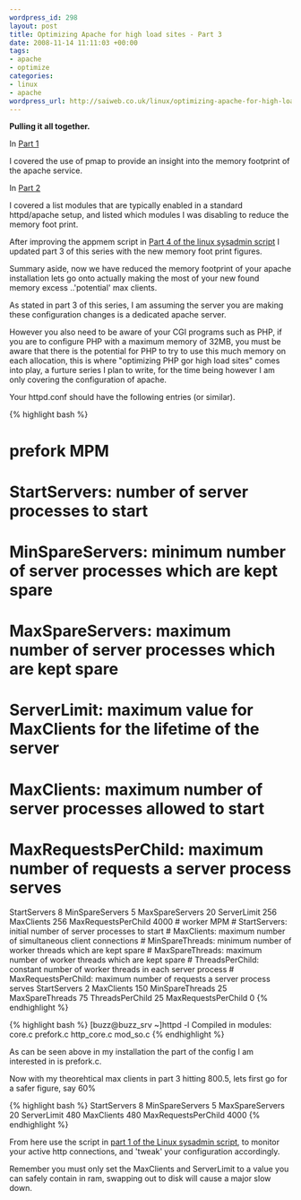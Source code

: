 ```yaml
--- 
wordpress_id: 298
layout: post
title: Optimizing Apache for high load sites - Part 3
date: 2008-11-14 11:11:03 +00:00
tags: 
- apache
- optimize
categories: 
- linux
- apache
wordpress_url: http://saiweb.co.uk/linux/optimizing-apache-for-high-load-sites-part-3
---
```

<b>Pulling it all together.</b>

In <a href="http://www.saiweb.co.uk/linux/optimizing-apache-for-high-load-sites-part-1">Part 1</a>

I covered the use of pmap to provide an insight into the memory footprint of the apache service.

In <a href="http://www.saiweb.co.uk/linux/optimizing-apache-for-high-load-sites-part-2">Part 2</a>

I covered a list modules that are typically enabled in a standard httpd/apache setup, and listed which modules I was disabling to reduce the memory foot print.

After improving the appmem script in <a href="http://www.saiweb.co.uk/uncategorized/linux-the-sysadmin-script-part-4">Part 4 of the linux sysadmin script</a> I updated part 3 of this series with the new memory foot print figures.

Summary aside, now we have reduced the memory footprint of your apache installation lets go onto actually making the most of your new found memory excess ..'potential' max clients.

As stated in part 3 of this series, I am assuming the server you are making these configuration changes is a dedicated apache server.

However you also need to be aware of your CGI programs such as PHP, if you are to configure PHP with a maximum memory of 32MB, you must be aware that there is the potential for PHP to try to use this much memory on each allocation, this is where "optimizing PHP gor high load sites" comes into play, a furture series I plan to write, for the time being however I am only covering the configuration of apache.

Your httpd.conf should have the following entries (or similar).

{% highlight bash %}
# prefork MPM
# StartServers: number of server processes to start
# MinSpareServers: minimum number of server processes which are kept spare
# MaxSpareServers: maximum number of server processes which are kept spare
# ServerLimit: maximum value for MaxClients for the lifetime of the server
# MaxClients: maximum number of server processes allowed to start
# MaxRequestsPerChild: maximum number of requests a server process serves
<IfModule prefork.c>
StartServers       8
MinSpareServers    5
MaxSpareServers   20
ServerLimit      256
MaxClients       256
MaxRequestsPerChild  4000
</IfModule>
# worker MPM
# StartServers: initial number of server processes to start
# MaxClients: maximum number of simultaneous client connections
# MinSpareThreads: minimum number of worker threads which are kept spare
# MaxSpareThreads: maximum number of worker threads which are kept spare
# ThreadsPerChild: constant number of worker threads in each server process
# MaxRequestsPerChild: maximum number of requests a server process serves
<IfModule worker.c>
StartServers         2
MaxClients         150
MinSpareThreads     25
MaxSpareThreads     75
ThreadsPerChild     25
MaxRequestsPerChild  0
</IfModule>
{% endhighlight %}

{% highlight bash %}
[buzz@buzz_srv ~]httpd -l
Compiled in modules:
  core.c
  prefork.c
  http_core.c
  mod_so.c
{% endhighlight %}

As can be seen above in my installation the part of the config I am interested in is prefork.c.


Now with my theorehtical max clients in part 3 hitting 800.5, lets first go for a safer figure, say 60% 

{% highlight bash %}
<IfModule prefork.c>
StartServers       8
MinSpareServers    5
MaxSpareServers   20
ServerLimit      480
MaxClients       480
MaxRequestsPerChild  4000
</IfModule>
{% endhighlight %}

From here use the script in <a href="http://www.saiweb.co.uk/linux/linux-the-sysadmin-script-part-1">part 1 of the Linux sysadmin script</a>, to monitor your active http connections, and 'tweak' your configuration accordingly.

Remember you must only set the MaxClients and ServerLimit to a value you can safely contain in ram, swapping out to disk will cause a major slow down.
